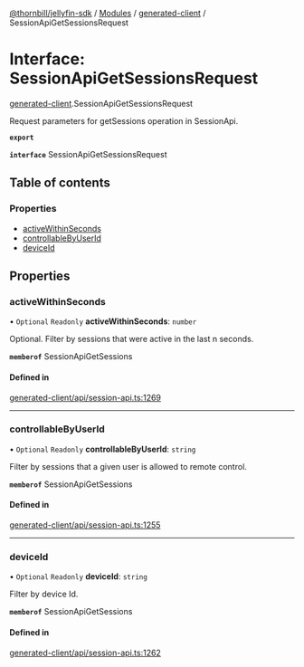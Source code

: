 [@thornbill/jellyfin-sdk](../README.md) / [Modules](../modules.md) / [generated-client](../modules/generated_client.md) / SessionApiGetSessionsRequest

# Interface: SessionApiGetSessionsRequest

[generated-client](../modules/generated_client.md).SessionApiGetSessionsRequest

Request parameters for getSessions operation in SessionApi.

**`export`**

**`interface`** SessionApiGetSessionsRequest

## Table of contents

### Properties

- [activeWithinSeconds](generated_client.SessionApiGetSessionsRequest.md#activewithinseconds)
- [controllableByUserId](generated_client.SessionApiGetSessionsRequest.md#controllablebyuserid)
- [deviceId](generated_client.SessionApiGetSessionsRequest.md#deviceid)

## Properties

### activeWithinSeconds

• `Optional` `Readonly` **activeWithinSeconds**: `number`

Optional. Filter by sessions that were active in the last n seconds.

**`memberof`** SessionApiGetSessions

#### Defined in

[generated-client/api/session-api.ts:1269](https://github.com/thornbill/jellyfin-sdk-typescript/blob/eb13db7/src/generated-client/api/session-api.ts#L1269)

___

### controllableByUserId

• `Optional` `Readonly` **controllableByUserId**: `string`

Filter by sessions that a given user is allowed to remote control.

**`memberof`** SessionApiGetSessions

#### Defined in

[generated-client/api/session-api.ts:1255](https://github.com/thornbill/jellyfin-sdk-typescript/blob/eb13db7/src/generated-client/api/session-api.ts#L1255)

___

### deviceId

• `Optional` `Readonly` **deviceId**: `string`

Filter by device Id.

**`memberof`** SessionApiGetSessions

#### Defined in

[generated-client/api/session-api.ts:1262](https://github.com/thornbill/jellyfin-sdk-typescript/blob/eb13db7/src/generated-client/api/session-api.ts#L1262)
